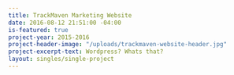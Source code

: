 ```yaml
---
title: TrackMaven Marketing Website
date: 2016-08-12 21:51:00 -04:00
is-featured: true
project-year: 2015-2016
project-header-image: "/uploads/trackmaven-website-header.jpg"
project-excerpt-text: Wordpress? Whats that?
layout: singles/single-project
---
```


